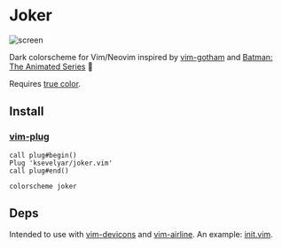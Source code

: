 # Joker

![screen](https://i.imgur.com/b3TLvLn.png)

Dark colorscheme for Vim/Neovim inspired by [vim-gotham](https://github.com/whatyouhide/vim-gotham) and [Batman: The Animated Series](https://www.youtube.com/watch?v=-XJ3HJXxDwc) 🖤

Requires [true color](https://gist.github.com/XVilka/8346728#now-supporting-true-color).

## Install

### [vim-plug](https://github.com/junegunn/vim-plug)
```
call plug#begin()
Plug 'ksevelyar/joker.vim'
call plug#end()

colorscheme joker
```

## Deps

Intended to use with [vim-devicons](https://github.com/ryanoasis/vim-devicons) and [vim-airline](https://github.com/vim-airline/vim-airline). An example: [init.vim](https://github.com/ksevelyar/dotfiles/blob/master/home/.config/nvim/init.vim).
